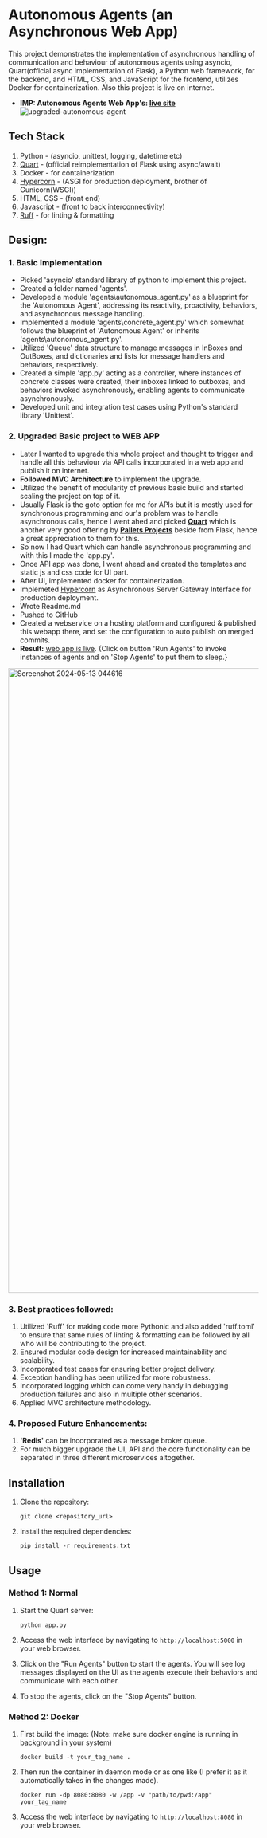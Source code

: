 # Autonomous Agents (an Asynchronous Web App)

This project demonstrates the implementation of asynchronous handling of communication and behaviour of autonomous agents using asyncio, Quart(official async implementation of Flask), 
a Python web framework, for the backend, and HTML, CSS, and JavaScript for the frontend, utilizes Docker for containerization. Also this project is live on internet.
- **IMP: Autonomous Agents Web App's: [live site](https://autonomous-agents.onrender.com/)**
![upgraded-autonomous-agent](https://github.com/garvneo/autonomous-agents/assets/97349044/9e09072d-c394-4458-90df-1fcc750d7728)

## Tech Stack
1. Python - (asyncio, unittest, logging, datetime etc)
2. [Quart](https://palletsprojects.com/p/quart/) - (official reimplementation of Flask using async/await)
3. Docker - for containerization
4. [Hypercorn](https://pypi.org/project/Hypercorn/) - (ASGI for production deployment, brother of Gunicorn(WSGI))
5. HTML, CSS - (front end)
6. Javascript - (front to back interconnectivity)
7. [Ruff](https://docs.astral.sh/ruff/) - for linting & formatting

## Design:
### 1. Basic Implementation
- Picked 'asyncio' standard library of python to implement this project. 
- Created a folder named 'agents'.
- Developed a module 'agents\autonomous_agent.py' as a blueprint for the 'Autonomous Agent', addressing its reactivity, proactivity, behaviors, and asynchronous message handling.
- Implemented a module 'agents\concrete_agent.py' which somewhat follows the blueprint of 'Autonomous Agent' or inherits 'agents\autonomous_agent.py'.
- Utilized 'Queue' data structure to manage messages in InBoxes and OutBoxes, and dictionaries and lists for message handlers and behaviors, respectively.
- Created a simple 'app.py' acting as a controller, where instances of concrete classes were created, their inboxes linked to outboxes, and behaviors invoked asynchronously, enabling agents to communicate asynchronously.
- Developed unit and integration test cases using Python's standard library 'Unittest'.
   
### 2. Upgraded Basic project to WEB APP
- Later I wanted to upgrade this whole project and thought to trigger and handle all this behaviour via API calls incorporated in a web app and publish it on internet.
- **Followed MVC Architecture** to implement the upgrade.
- Utilized the benefit of modularity of previous basic build and started scaling the project on top of it.
- Usually Flask is the goto option for me for APIs but it is mostly used for synchronous programming and our's problem was to handle asynchronous calls, hence I went ahed and picked **[Quart](https://palletsprojects.com/p/quart/)** which is another very good offering by **[Pallets Projects](https://palletsprojects.com/)** beside from Flask, hence a great appreciation to them for this.
- So now I had Quart which can handle asynchronous programming and with this I made the 'app.py'.
- Once API app was done, I went ahead and created the templates and static js and css code for UI part.
- After UI, implemented docker for containerization.
- Implemeted [Hypercorn](https://pypi.org/project/Hypercorn/) as Asynchronous Server Gateway Interface for production deployment.
- Wrote Readme.md
- Pushed to GitHub
- Created a webservice on a hosting platform and configured & published this webapp there, and set the configuration to auto publish on merged commits.
- **Result:** [web app is live](https://autonomous-agents.onrender.com/). {Click on button 'Run Agents' to invoke instances of agents and on 'Stop Agents' to put them to sleep.}
<img width="1254" alt="Screenshot 2024-05-13 044616" src="https://github.com/garvneo/autonomous-agents/assets/97349044/0490431a-045e-482f-9bc2-3e0c09b79b04">

### 3. Best practices followed:
1. Utilized 'Ruff' for making code more Pythonic and also added 'ruff.toml' to ensure that same rules of linting & formatting can be followed by all who will be contributing to the project.
2. Ensured modular code design for increased maintainability and scalability.
3. Incorporated test cases for ensuring better project delivery.
4. Exception handling has been utilized for more robustness.
5. Incorporated logging which can come very handy in debugging production failures and also in multiple other scenarios.
6. Applied MVC architecture methodology.

### 4. Proposed Future Enhancements:
1. **'Redis'** can be incorporated as a message broker queue.
2. For much bigger upgrade the UI, API and the core functionality can be separated in three different microservices altogether.

## Installation

1. Clone the repository:

    ```
    git clone <repository_url>
    ```

2. Install the required dependencies:

    ```
    pip install -r requirements.txt
    ```

## Usage
### Method 1: Normal
1. Start the Quart server:

    ```
    python app.py
    ```

2. Access the web interface by navigating to `http://localhost:5000` in your web browser.

3. Click on the "Run Agents" button to start the agents. You will see log messages displayed on the UI as the agents execute their behaviors and communicate with each other.

4. To stop the agents, click on the "Stop Agents" button.

### Method 2: Docker
1. First build the image: (Note: make sure docker engine is running in background in your system)
    ```
    docker build -t your_tag_name .
    ```

2. Then run the container in daemon mode or as one like (I prefer it as it automatically takes in the changes made).
    ```
    docker run -dp 8080:8080 -w /app -v "path/to/pwd:/app" your_tag_name
    ```
3. Access the web interface by navigating to `http://localhost:8080` in your web browser.
